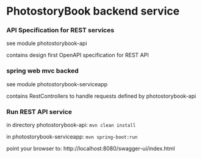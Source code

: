 # PhotostoryBook backend service


### API Specification for REST services

see module photostorybook-api

contains design first OpenAPI specification for REST API

### spring web mvc backed

see module photostorybook-serviceapp

contains RestControllers to handle requests defined by photostorybook-api

### Run REST API service

in directory photostorybook-api: <code>mvn clean install</code>

in photostorybook-serviceapp: <code>mvn spring-boot:run</code>

point your browser to:
http://localhost:8080/swagger-ui/index.html